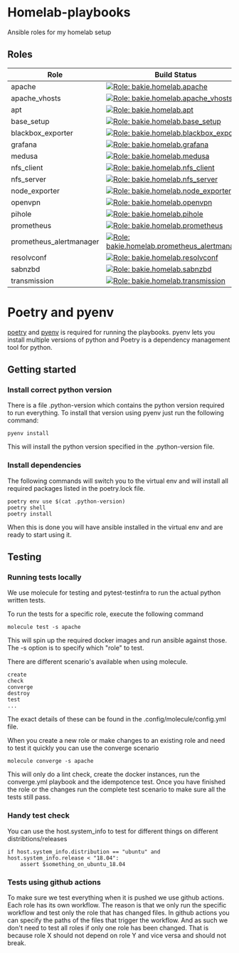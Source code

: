 # Homelab-playbooks

Ansible roles for my homelab setup

## Roles
| Role                    | Build Status                                                                                                                                                                                                                                                        | Documentation                                    |
|-------------------------|---------------------------------------------------------------------------------------------------------------------------------------------------------------------------------------------------------------------------------------------------------------------|--------------------------------------------------|
| apache                  | [![Role: bakie.homelab.apache](https://github.com/bakie/homelab-playbooks/workflows/bakie.homelab.apache/badge.svg)](https://github.com/bakie/homelab-playbooks/actions?query=workflow%3Abakie.homelab.apache++)                                                    | [Documentation](docs/apache.md)                  |
| apache_vhosts           | [![Role: bakie.homelab.apache_vhosts](https://github.com/bakie/homelab-playbooks/workflows/bakie.homelab.apache_vhosts/badge.svg)](https://github.com/bakie/homelab-playbooks/actions?query=workflow%3Abakie.homelab.apache_vhosts++)                               | [Documentation](docs/apache_vhosts.md)           |
| apt                     | [![Role: bakie.homelab.apt](https://github.com/bakie/homelab-playbooks/workflows/bakie.homelab.apt/badge.svg)](https://github.com/bakie/homelab-playbooks/actions?query=workflow%3Abakie.homelab.apt++)                                                             | [Documentation](docs/apt.md)                     |
| base_setup              | [![Role: bakie.homelab.base_setup](https://github.com/bakie/homelab-playbooks/workflows/bakie.homelab.base_setup/badge.svg)](https://github.com/bakie/homelab-playbooks/actions?query=workflow%3Abakie.homelab.base_setup++)                                        | [Documentation](docs/base_setup.md)              |
| blackbox_exporter       | [![Role: bakie.homelab.blackbox_exporter](https://github.com/bakie/homelab-playbooks/workflows/bakie.homelab.blackbox_exporter/badge.svg)](https://github.com/bakie/homelab-playbooks/actions?query=workflow%3Abakie.homelab.blackbox_exporter++)                   | [Documentation](docs/blackbox_exporter.md)       |
| grafana                 | [![Role: bakie.homelab.grafana](https://github.com/bakie/homelab-playbooks/workflows/bakie.homelab.grafana/badge.svg)](https://github.com/bakie/homelab-playbooks/actions?query=workflow%3Abakie.homelab.grafana++)                                                 | [Documentation](docs/grafana.md)                 |
| medusa                  | [![Role: bakie.homelab.medusa](https://github.com/bakie/homelab-playbooks/workflows/bakie.homelab.medusa/badge.svg)](https://github.com/bakie/homelab-playbooks/actions?query=workflow%3Abakie.homelab.medusa++)                                                    | [Documentation](docs/medusa.md)                  |
| nfs_client              | [![Role: bakie.homelab.nfs_client](https://github.com/bakie/homelab-playbooks/workflows/bakie.homelab.nfs_client/badge.svg)](https://github.com/bakie/homelab-playbooks/actions?query=workflow%3Abakie.homelab.nfs_client++)                                        | [Documentation](docs/nfs_client.md)              |
| nfs_server              | [![Role: bakie.homelab.nfs_server](https://github.com/bakie/homelab-playbooks/workflows/bakie.homelab.nfs_server/badge.svg)](https://github.com/bakie/homelab-playbooks/actions?query=workflow%3Abakie.homelab.nfs_server++)                                        | [Documentation](docs/nfs_server.md)              |
| node_exporter           | [![Role: bakie.homelab.node_exporter](https://github.com/bakie/homelab-playbooks/workflows/bakie.homelab.node_exporter/badge.svg)](https://github.com/bakie/homelab-playbooks/actions?query=workflow%3Abakie.homelab.node_exporter++)                               | [Documentation](docs/node_exporter.md)           |
| openvpn                 | [![Role: bakie.homelab.openvpn](https://github.com/bakie/homelab-playbooks/workflows/bakie.homelab.openvpn/badge.svg)](https://github.com/bakie/homelab-playbooks/actions?query=workflow%3Abakie.homelab.openvpn++)                                                 | [Documentation](docs/openvpn.md)                 |
| pihole                  | [![Role: bakie.homelab.pihole](https://github.com/bakie/homelab-playbooks/workflows/bakie.homelab.pihole/badge.svg)](https://github.com/bakie/homelab-playbooks/actions?query=workflow%3Abakie.homelab.pihole++)                                                    | [Documentation](docs/pihole.md)                  |
| prometheus              | [![Role: bakie.homelab.prometheus](https://github.com/bakie/homelab-playbooks/workflows/bakie.homelab.prometheus/badge.svg)](https://github.com/bakie/homelab-playbooks/actions?query=workflow%3Abakie.homelab.prometheus++)                                        | [Documentation](docs/prometheus.md)              |
| prometheus_alertmanager | [![Role: bakie.homelab.prometheus_alertmanager](https://github.com/bakie/homelab-playbooks/workflows/bakie.homelab.prometheus_alertmanager/badge.svg)](https://github.com/bakie/homelab-playbooks/actions?query=workflow%3Abakie.homelab.prometheus_alertmanager++) | [Documentation](docs/prometheus_alertmanager.md) |
| resolvconf              | [![Role: bakie.homelab.resolvconf](https://github.com/bakie/homelab-playbooks/workflows/bakie.homelab.resolvconf/badge.svg)](https://github.com/bakie/homelab-playbooks/actions?query=workflow%3Abakie.homelab.resolvconf++)                                        | [Documentation](docs/resolvconf.md)              |
| sabnzbd                 | [![Role: bakie.homelab.sabnzbd](https://github.com/bakie/homelab-playbooks/workflows/bakie.homelab.sabnzbd/badge.svg)](https://github.com/bakie/homelab-playbooks/actions?query=workflow%3Abakie.homelab.sabnzbd++)                                                 | [Documentation](docs/sabnzbd.md)                 |
| transmission            | [![Role: bakie.homelab.transmission](https://github.com/bakie/homelab-playbooks/workflows/bakie.homelab.transmission/badge.svg)](https://github.com/bakie/homelab-playbooks/actions?query=workflow%3Abakie.homelab.transmission++)                                  | [Documentation](docs/transmission.md)            |

# Poetry and pyenv
[poetry](https://github.com/python-poetry/poetry) and [pyenv](https://github.com/pyenv/pyenv) is required for running the playbooks.
pyenv lets you install multiple versions of python and Poetry is a dependency management tool for python.

## Getting started
### Install correct python version
There is a file .python-version which contains the python version required to run everything. To install that version using pyenv just run the following command:
```
pyenv install
```
This will install the python version specified in the .python-version file.

### Install dependencies
The following commands will switch you to the virtual env and will install all required packages listed in the poetry.lock file.
```
poetry env use $(cat .python-version)
poetry shell
poetry install
```

When this is done you will have ansible installed in the virtual env and are ready to start using it.

## Testing
### Running tests locally
We use molecule for testing and pytest-testinfra to run the actual python written tests.

To run the tests for a specific role, execute the following command
```
molecule test -s apache
```
This will spin up the required docker images and run ansible against those. The -s option is to specify which "role" to test.

There are different scenario's available when using molecule.
```
create
check
converge
destroy
test
...
```
The exact details of these can be found in the .config/molecule/config.yml file.

When you create a new role or make changes to an existing role and need to test it quickly you can use the converge scenario
```
molecule converge -s apache
```
This will only do a lint check, create the docker instances, run the converge.yml playbook and the idempotence test.
Once you have finished the role or the changes run the complete test scenario to make sure all the tests still pass.

### Handy test check
You can use the host.system_info to test for different things on different distribtions/releases
```
if host.system_info.distribution == "ubuntu" and host.system_info.release < "18.04":
    assert $something_on_ubuntu_18.04
```

### Tests using github actions
To make sure we test everything when it is pushed we use github actions. Each role has its own workflow. The reason is that we only run the specific workflow and test only the role that has changed files.
In github actions you can specify the paths of the files that trigger the workflow. And as such we don't need to test all roles if only one role has been changed. That is because role X should not depend on role Y and vice versa and should not break.
